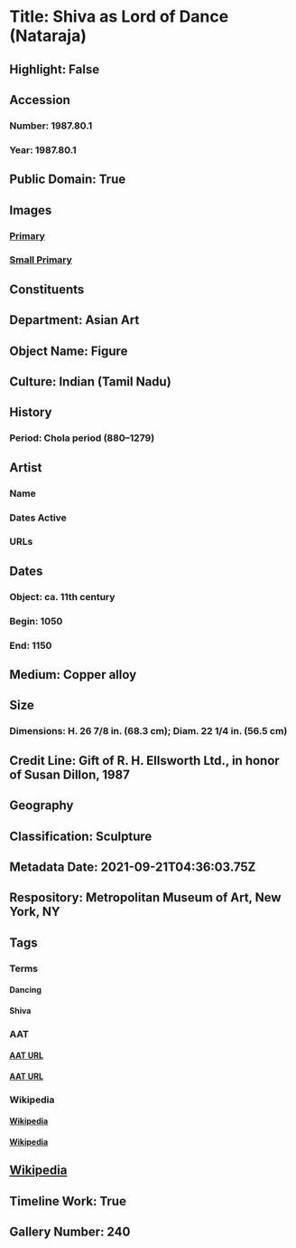 # Title: Shiva as Lord of Dance (Nataraja)
## Highlight: False
## Accession
### Number: 1987.80.1
### Year: 1987.80.1
## Public Domain: True
## Images
### [Primary](https://images.metmuseum.org/CRDImages/as/original/DT240.jpg)
### [Small Primary](https://images.metmuseum.org/CRDImages/as/web-large/DT240.jpg)
## Constituents
## Department: Asian Art
## Object Name: Figure
## Culture: Indian (Tamil Nadu)
## History
### Period: Chola period (880–1279)
## Artist
### Name
### Dates Active
### URLs
## Dates
### Object: ca. 11th century
### Begin: 1050
### End: 1150
## Medium: Copper alloy
## Size
### Dimensions: H. 26 7/8 in. (68.3 cm); Diam. 22 1/4 in. (56.5 cm)
## Credit Line: Gift of R. H. Ellsworth Ltd., in honor of Susan Dillon, 1987
## Geography
## Classification: Sculpture
## Metadata Date: 2021-09-21T04:36:03.75Z
## Respository: Metropolitan Museum of Art, New York, NY
## Tags
### Terms
#### Dancing
#### Shiva
### AAT
#### [AAT URL](http://vocab.getty.edu/page/aat/300389779)
#### [AAT URL](http://vocab.getty.edu/page/ia/901000021)
### Wikipedia
#### [Wikipedia]()
#### [Wikipedia]()
## [Wikipedia](https://www.wikidata.org/wiki/Q83562179)
## Timeline Work: True
## Gallery Number: 240
